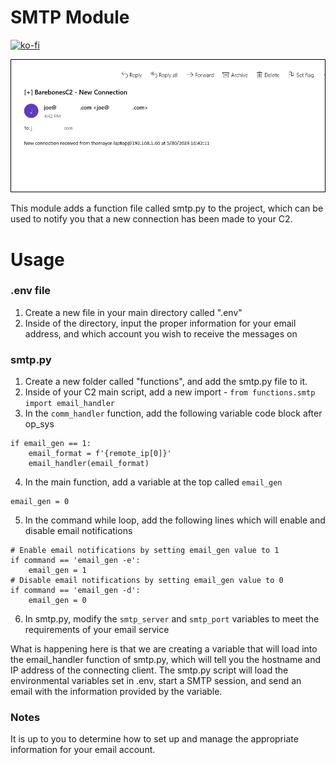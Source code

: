 # SMTP Module

[![ko-fi](https://ko-fi.com/img/githubbutton_sm.svg)](https://ko-fi.com/M4M03Q2JN)

<p align="center">
  <img src="https://github.com/dievus/Python3-C2-Course-Code-Modules/blob/main/SMTP%20Module/images/smtp.png" />
</p>

This module adds a function file called smtp.py to the project, which can be used to notify you that a new connection has been made to your C2.

# Usage

### .env file
1. Create a new file in your main directory called ".env"
2. Inside of the directory, input the proper information for your email address, and which account you wish to receive the messages on

### smtp.py 

1. Create a new folder called "functions", and add the smtp.py file to it. 
2. Inside of your C2 main script, add a new import - ```from functions.smtp import email_handler```
3. In the ```comm_handler``` function, add the following variable code block after op_sys
```
if email_gen == 1:
    email_format = f'{remote_ip[0]}'
    email_handler(email_format)
```
4. In the main function, add a variable at the top called ```email_gen```
```
email_gen = 0
```
5. In the command while loop, add the following lines which will enable and disable email notifications
```
# Enable email notifications by setting email_gen value to 1
if command == 'email_gen -e':
    email_gen = 1
# Disable email notifications by setting email_gen value to 0
if command == 'email_gen -d':
    email_gen = 0
```
6. In smtp.py, modify the ```smtp_server``` and ```smtp_port``` variables to meet the requirements of your email service

What is happening here is that we are creating a variable that will load into the email_handler function of smtp.py, which will tell you the hostname and IP address of the connecting client. The smtp.py script will load the environmental variables set in .env, start a SMTP session, and send an email with the information provided by the variable.

### Notes

It is up to you to determine how to set up and manage the appropriate information for your email account. 
